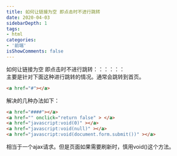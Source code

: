 ```yaml
---
title: 如何让链接为空 即点击时不进行跳转
date: 2020-04-03
sidebarDepth: 1
tags:
- html
categories:
- '前端'
isShowComments: false
---
```




如何让链接为空 即点击时不进行跳转：：：：：：<br/>
主要是针对下面这种进行跳转的情况。通常会跳转到首页。
~~~html
<a href="#"></a>
~~~
解决的几种办法如下：


~~~html
<a href="####"></a>
<a href="" onclick="return false" > </a>
<a href="javascript:void(0)" ></a>
<a href="javascript:void(null)" ></a>
<a href="javascript:void(document.form.submit())" ></a>  
~~~

相当于一个ajax请求。但是页面如果需要刷新时，慎用void()这个方法。